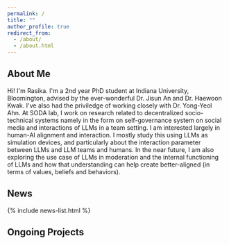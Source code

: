 ```yaml
---
permalink: /
title: ""
author_profile: true
redirect_from: 
  - /about/
  - /about.html
---
```


## About Me 
Hi! I'm Rasika. I'm a 2nd year PhD student at Indiana University, Bloomington, advised by the ever-wonderful Dr. Jisun An and Dr. Haewoon Kwak. I've also had the priviledge of working closely with Dr. Yong-Yeol Ahn. At SODA lab, I work on research related to decentralized socio-technical systems namely in the form on self-governance system on social media and interactions of LLMs in a team setting. I am interested largely in human-AI alignment and interaction. I mostly study this using LLMs as simulation devices, and particularly about the interaction parameter between LLMs and LLM teams and humans. In the near future, I am also exploring the use case of LLMs in moderation and the internal functioning of LLMs and how that understanding can help create better-aligned (in terms of values, beliefs and behaviors). 

## News 
{% include news-list.html %} 

## Ongoing Projects 
